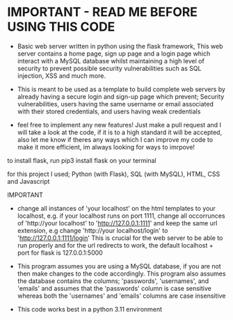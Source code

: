 # IMPORTANT - READ ME BEFORE USING THIS CODE
- Basic web server written in python using the flask framework, 
 This web server contains a home page, sign up page and a login page which interact with a MySQL database
 whilst maintaining a high level of security to prevent possible security vulnerabilities such as SQL injection, XSS and much more.

- This is meant to be used as a template to build complete web servers by already having a secure login and sign-up page which prevent;
 Security vulnerabilities, users having the same username or email associated with their stored credentials, and users having weak credentials

- feel free to implement any new features! Just make a pull request and I will take a look at the code, if it is to a high standard it will be accepted,
  also let me know if theres any ways which I can improve my code to make it more efficient, im always looking for ways to imrpove!
  
to install flask, run pip3 install flask on your terminal

for this project I used; Python (with Flask), SQL (with MySQL), HTML, CSS and Javascript

IMPORTANT

- change all instances of 'your localhost' on the html templates to your localhost,
  e.g. if your localhost runs on port 1111, change all occorrunces of 'http://your localhost' to 'http://127.0.0.1:1111'
  and keep the same url extension, e.g change 'http://your localhost/login' to 'http://127.0.0.1:1111/login'
  This is crucial for the web server to be able to run properly and for the url redirects to work,
  the default localhost + port for flask is 127.0.0.1:5000

- This program assumes you are using a MySQL database, if you are not then make changes to the code accordingly.
  This program also assumes the database contains the columns; 'passwords', 'usernames', and 'emails' and assumes
  that the 'passwords' column is case sensitive whereas both the 'usernames' and 'emails' columns are case insensitive
  
- This code works best in a python 3.11 environment
